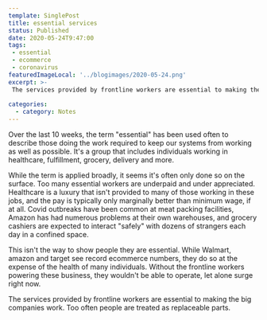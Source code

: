 ---
template: SinglePost
title: essential services 
status: Published
date: 2020-05-24T9:47:00 
tags:
 - essential  - ecommerce
 - coronavirus 
featuredImageLocal: '../blogimages/2020-05-24.png'
excerpt: >- 
 The services provided by frontline workers are essential to making the big companies work. Too often people are treated as replaceable parts. 
  
categories:
  - category: Notes
---Over the last 10 weeks, the term "essential" has been used often to describe those doing the work required to keep our systems from working as well as possible. It's a group that includes individuals working in healthcare, fulfillment, grocery, delivery and more. 

While the term is applied broadly, it seems it's often only done so on the surface. Too many essential workers are underpaid and under appreciated. Healthcare is a luxury that isn't provided to many of those working in these jobs, and the pay is typically only marginally better than minimum wage, if at all. Covid outbreaks have been common at meat packing facilities, Amazon has had numerous problems at their own warehouses, and grocery cashiers are expected to interact "safely" with dozens of strangers each day in a confined space. 

This isn't the way to show people they are essential. While Walmart, amazon and target see record ecommerce numbers, they do so at the expense of the health of many individuals. Without the frontline workers powering these business, they wouldn't be able to operate, let alone surge right now. 

The services provided by frontline workers are essential to making the big companies work. Too often people are treated as replaceable parts. 
